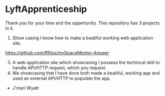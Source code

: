 # LyftApprenticeship

Thank you for your time and the oppertunity. 
This repository has 3 projects in it. 

1) Show casing I know how to make a beatiful working web application site.

https://github.com/fffilps/mySpaceMentor-Answer


3) A web application site which showcasing I possess the techincal skill to handle API/HTTP request, which you request.
4) Me showcasing that I have done both made a beatiful, working app and used an external API/HTTP to populate the app. 

- J'mari Wyatt
